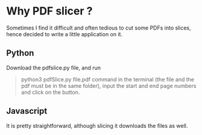 # Why PDF slicer ?
Sometimes I find it difficult and often tedious to cut some PDFs into slices, hence decided to write a little application on it.

## Python
Download the pdfslice.py file, and run 
> python3 pdfSlice.py file.pdf
command in the terminal (the file and the pdf must be in the same folder), input the start and end page numbers and click on the button.

## Javascript
It is pretty straightforward, although slicing it downloads the files as well.
